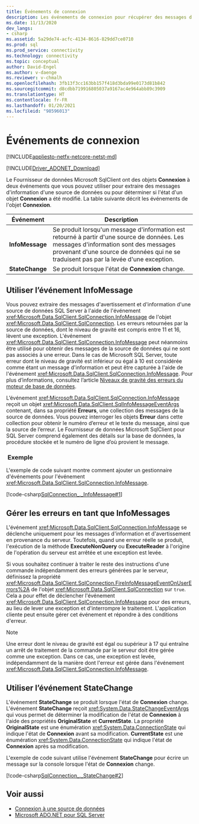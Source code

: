 ```yaml
---
title: Événements de connexion
description: Les événements de connexion pour récupérer des messages d’information d’une source de données et déterminer si son état est modifié.
ms.date: 11/13/2020
dev_langs:
- csharp
ms.assetid: 5a29de74-acfc-4134-8616-829dd7ce0710
ms.prod: sql
ms.prod_service: connectivity
ms.technology: connectivity
ms.topic: conceptual
author: David-Engel
ms.author: v-daenge
ms.reviewer: v-chmalh
ms.openlocfilehash: 3fb13f3cc163bb157f418d3bda99e0173d81b842
ms.sourcegitcommit: d8cdbb719916805037a9167ac4e964abb89c3909
ms.translationtype: HT
ms.contentlocale: fr-FR
ms.lasthandoff: 01/20/2021
ms.locfileid: "98596013"
---
```

# <a name="connection-events"></a>Événements de connexion

[!INCLUDE[appliesto-netfx-netcore-netst-md](../../includes/appliesto-netfx-netcore-netst-md.md)]

[!INCLUDE[Driver_ADONET_Download](../../includes/driver_adonet_download.md)]

Le Fournisseur de données Microsoft SqlClient ont des objets **Connexion** à deux événements que vous pouvez utiliser pour extraire des messages d'information d'une source de données ou pour déterminer si l'état d'un objet **Connexion** a été modifié. La table suivante décrit les événements de l'objet **Connexion**.

|Événement|Description|  
|-----------|-----------------|  
|**InfoMessage**|Se produit lorsqu'un message d'information est retourné à partir d'une source de données. Les messages d'information sont des messages provenant d'une source de données qui ne se traduisent pas par la levée d'une exception.|  
|**StateChange**|Se produit lorsque l'état de **Connexion** change.|  

## <a name="work-with-the-infomessage-event"></a>Utiliser l’événement InfoMessage

Vous pouvez extraire des messages d'avertissement et d'information d'une source de données SQL Server à l'aide de l'événement <xref:Microsoft.Data.SqlClient.SqlConnection.InfoMessage> de l'objet <xref:Microsoft.Data.SqlClient.SqlConnection>. Les erreurs retournées par la source de données, dont le niveau de gravité est compris entre 11 et 16, lèvent une exception. L'événement <xref:Microsoft.Data.SqlClient.SqlConnection.InfoMessage> peut néanmoins être utilisé pour obtenir des messages de la source de données qui ne sont pas associés à une erreur. Dans le cas de Microsoft SQL Server, toute erreur dont le niveau de gravité est inférieur ou égal à 10 est considérée comme étant un message d'information et peut être capturée à l'aide de l'événement <xref:Microsoft.Data.SqlClient.SqlConnection.InfoMessage>. Pour plus d’informations, consultez l’article [Niveaux de gravité des erreurs du moteur de base de données](../../relational-databases/errors-events/database-engine-error-severities.md).

L’événement <xref:Microsoft.Data.SqlClient.SqlConnection.InfoMessage> reçoit un objet <xref:Microsoft.Data.SqlClient.SqlInfoMessageEventArgs> contenant, dans sa propriété **Erreurs**, une collection des messages de la source de données. Vous pouvez interroger les objets **Erreur** dans cette collection pour obtenir le numéro d’erreur et le texte du message, ainsi que la source de l’erreur. Le Fournisseur de données Microsoft SqlClient pour SQL Server comprend également des détails sur la base de données, la procédure stockée et le numéro de ligne d’où provient le message.

### <a name="example"></a> Exemple

L'exemple de code suivant montre comment ajouter un gestionnaire d'événements pour l'événement <xref:Microsoft.Data.SqlClient.SqlConnection.InfoMessage>.

[!code-csharp[SqlConnection_._InfoMessage#1](~/../sqlclient/doc/samples/SqlConnection_InfoMessage_StateChange.cs#1)]

## <a name="handle-errors-as-infomessages"></a>Gérer les erreurs en tant que InfoMessages

L'événement <xref:Microsoft.Data.SqlClient.SqlConnection.InfoMessage> se déclenche uniquement pour les messages d'information et d'avertissement en provenance du serveur. Toutefois, quand une erreur réelle se produit, l'exécution de la méthode **ExecuteNonQuery** ou **ExecuteReader** à l'origine de l'opération du serveur est arrêtée et une exception est levée.

Si vous souhaitez continuer à traiter le reste des instructions d'une commande indépendamment des erreurs générées par le serveur, définissez la propriété <xref:Microsoft.Data.SqlClient.SqlConnection.FireInfoMessageEventOnUserErrors%2A> de l'objet <xref:Microsoft.Data.SqlClient.SqlConnection> sur `true`. Cela a pour effet de déclencher l'événement <xref:Microsoft.Data.SqlClient.SqlConnection.InfoMessage> pour des erreurs, au lieu de lever une exception et d'interrompre le traitement. L'application cliente peut ensuite gérer cet événement et répondre à des conditions d'erreur.

> [!NOTE]
> Une erreur dont le niveau de gravité est égal ou supérieur à 17 qui entraîne un arrêt de traitement de la commande par le serveur doit être gérée comme une exception. Dans ce cas, une exception est levée, indépendamment de la manière dont l'erreur est gérée dans l'événement <xref:Microsoft.Data.SqlClient.SqlConnection.InfoMessage>.

## <a name="work-with-the-statechange-event"></a>Utiliser l’événement StateChange

L'événement **StateChange** se produit lorsque l'état de **Connexion** change. L'événement **StateChange** reçoit <xref:System.Data.StateChangeEventArgs> qui vous permet de déterminer la modification de l'état de **Connexion** à l'aide des propriétés **OriginalState** et **CurrentState**. La propriété **OriginalState** est une énumération <xref:System.Data.ConnectionState> qui indique l'état de **Connexion** avant sa modification. **CurrentState** est une énumération <xref:System.Data.ConnectionState> qui indique l'état de **Connexion** après sa modification.

L'exemple de code suivant utilise l'événement **StateChange** pour écrire un message sur la console lorsque l'état de **Connexion** change.

[!code-csharp[SqlConnection_._StateChange#2](~/../sqlclient/doc/samples/SqlConnection_InfoMessage_StateChange.cs#2)]

## <a name="see-also"></a>Voir aussi

- [Connexion à une source de données](connecting-to-data-source.md)
- [Microsoft ADO.NET pour SQL Server](microsoft-ado-net-sql-server.md)